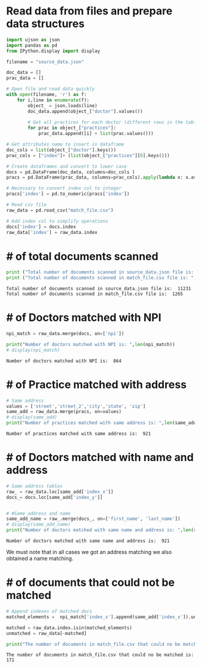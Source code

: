 
# Read data from files and prepare data structures



```python
import ujson as json
import pandas as pd
from IPython.display import display

filename = "source_data.json"

doc_data = []
prac_data = []

# Open file and read data quickly
with open(filename, 'r') as f:
    for i,line in enumerate(f):
        object_ = json.loads(line)    
        doc_data.append(object_["doctor"].values())
        
        # Get all practices for each doctor (different rows in the table but common index that references the doctor)
        for prac in object_["practices"]:
            prac_data.append([i] + list(prac.values()))

# Get attributes name to insert in dataframe
doc_cols = list(object_["doctor"].keys())
prac_cols = ["index"]+ (list(object_["practices"][0].keys()))

# Create dataframes and convert to lower case
docs = pd.DataFrame(doc_data, columns=doc_cols )
pracs = pd.DataFrame(prac_data, columns=prac_cols).apply(lambda x: x.astype(str).str.lower())

# Necessary to convert index col to integer 
pracs['index'] = pd.to_numeric(pracs['index'])

# Read csv file
raw_data = pd.read_csv("match_file.csv")

# Add index col to simplify operations
docs['index'] = docs.index
raw_data['index'] = raw_data.index


```

# # of total documents scanned


```python
print ("Total number of documents scanned in source_data.json file is: ", len(docs))
print ("Total number of documents scanned in match_file.csv file is: ", len(raw_data))
```

    Total number of documents scanned in source_data.json file is:  11231
    Total number of documents scanned in match_file.csv file is:  1265
    

# # of Doctors matched with NPI


```python
npi_match = raw_data.merge(docs, on=['npi'])

print("Number of doctors matched with NPI is: ",len(npi_match))
# display(npi_match)

```

    Number of doctors matched with NPI is:  864
    

# # of Practice matched with address


```python
# Same address
values = ['street','street_2','city','state', 'zip']
same_add = raw_data.merge(pracs, on=values)
# display(same_add)
print("Number of practices matched with same address is: ",len(same_add))

```

    Number of practices matched with same address is:  921
    

# # of Doctors matched with name and address


```python
# Same address tables
raw_ = raw_data.loc[same_add['index_x']]
docs_= docs.loc[same_add['index_y']]


# #Same address and name
same_add_name = raw_.merge(docs_, on=['first_name', 'last_name'])
# display(same_add_name)
print("Number of doctors matched with same name and address is: ",len(same_add_name))

```

    Number of doctors matched with same name and address is:  921
    

We must note that in all cases we got an address matching we also obtained a name matching.

# # of documents that could not be matched


```python
# Append indexes of matched docs
matched_elements =  npi_match['index_x'].append(same_add['index_x']).unique()

matched = raw_data.index.isin(matched_elements)
unmatched = raw_data[~matched]

print("The number of documents in match_file.csv that could no be matched is: ", len(unmatched))
```

    The number of documents in match_file.csv that could no be matched is:  171
    
